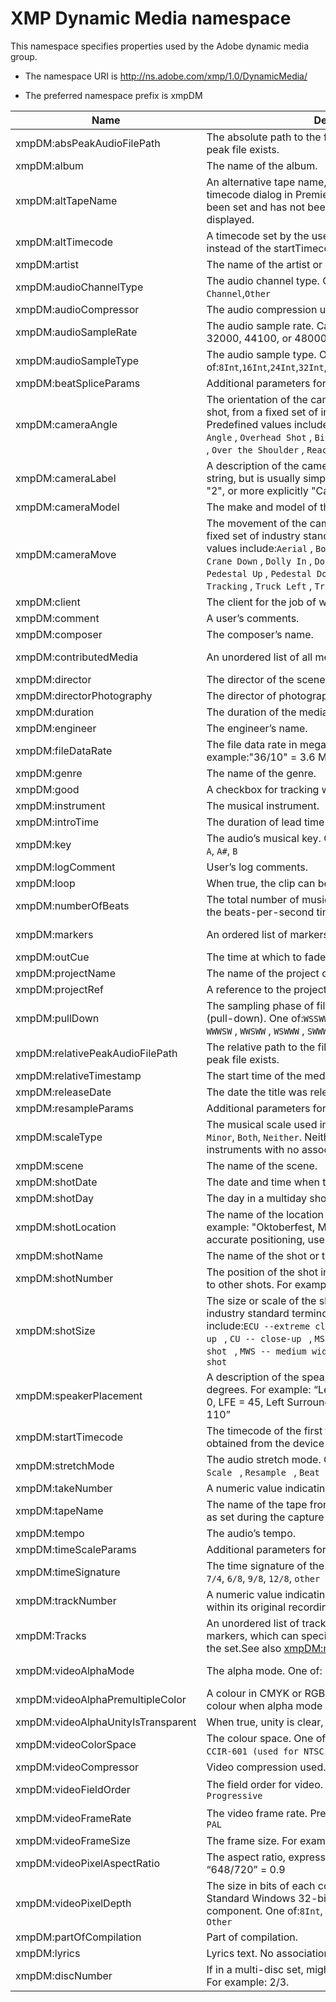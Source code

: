 # XMP Dynamic Media namespace

This namespace specifies properties used by the Adobe dynamic media group.

- The namespace URI is http://ns.adobe.com/xmp/1.0/DynamicMedia/

- The preferred namespace prefix is xmpDM

|Name|Description|Type|
|----|-----------|----|
|xmpDM:absPeakAudioFilePath|The absolute path to the file’s peak audio file. If empty, no peak file exists.  |[URI](./XMPDataTypes/CoreProperties.md#uri)|
|xmpDM:album|The name of the album.  |[Text](./XMPDataTypes/CoreProperties.md#text)|
|xmpDM:altTapeName|An alternative tape name, set via the project window or timecode dialog in Premiere. If an alternative name has been set and has not been reverted, that name is displayed.  |[Text](./XMPDataTypes/CoreProperties.md#text)|
|xmpDM:altTimecode|A timecode set by the user. When specified, it is used instead of the startTimecode.  |[Timecode](./XMPDataTypes/Timecode.md)|
|xmpDM:artist|The name of the artist or artists.  |[Text](./XMPDataTypes/CoreProperties.md#text)|
|xmpDM:audioChannelType|The audio channel type. One of:`Mono`,`Stereo`,`5.1`,`7.1`,`16 Channel`,`Other`|Closed Choice of [Text](./XMPDataTypes/CoreProperties.md#text)|
|xmpDM:audioCompressor|The audio compression used. For example, MP3.  |[Text](./XMPDataTypes/CoreProperties.md#text)|
|xmpDM:audioSampleRate|The audio sample rate. Can be any value, but commonly 32000, 44100, or 48000.  |[Integer](./XMPDataTypes/CoreProperties.md#integer)|
|xmpDM:audioSampleType|The audio sample type. One of:`8Int`,`16Int`,`24Int`,`32Int`,`32Float`,`Compressed`,`Packed`,`Other`|Closed Choice of [Text](./XMPDataTypes/CoreProperties.md#text)|
|xmpDM:beatSpliceParams|Additional parameters for Beat Splice stretch mode.  |[beatSpliceStretch](./XMPDataTypes/beatSpliceStretch.md)|
|xmpDM:cameraAngle|The orientation of the camera to the subject in a static shot, from a fixed set of industry standard terminology. Predefined values include: `Low Angle` , `Eye Level` , `High Angle` , `Overhead Shot` , `Birds Eye Shot` , `Dutch Angle` , `POV` , `Over the Shoulder` , `Reaction Shot`  |Open Choice of [Text](./XMPDataTypes/CoreProperties.md#text)|
|xmpDM:cameraLabel|A description of the camera used for a shoot. Can be any string, but is usually simply a number, for example "1", "2", or more explicitly "Camera 1"  |[Text](./XMPDataTypes/CoreProperties.md#text)|
|xmpDM:cameraModel|The make and model of the camera used for a shoot.  |[Text](./XMPDataTypes/CoreProperties.md#text)|
|xmpDM:cameraMove|The movement of the camera during the shot, from a fixed set of industry standard terminology. Predefined values include:`Aerial` , `Boom Up` , `Boom Down` , `Crane Up` , `Crane Down` , `Dolly In` , `Dolly Out` , `Pan Left` , `Pan Right` , `Pedestal Up` , `Pedestal Down` , `Tilt Up` , `Tilt Down` , `Tracking` , `Truck Left` , `Truck Right` , `Zoom In` , `Zoom Out`|Open Choice of [Text](./XMPDataTypes/CoreProperties.md#text)|
|xmpDM:client|The client for the job of which this shot or take is a part.  |[Text](./XMPDataTypes/CoreProperties.md#text)|
|xmpDM:comment|A user’s comments.  |[Text](./XMPDataTypes/CoreProperties.md#text)|
|xmpDM:composer|The composer’s name.  |[Text](./XMPDataTypes/CoreProperties.md#text)|
|xmpDM:contributedMedia|An unordered list of all media used to create this media.  |Unordered array of [Media](./XMPDataTypes/Media.md)|
|xmpDM:director|The director of the scene.  |[Text](./XMPDataTypes/CoreProperties.md#text)|
|xmpDM:directorPhotography|The director of photography for the scene.  |[Text](./XMPDataTypes/CoreProperties.md#text)|
|xmpDM:duration|The duration of the media file.  |[Time](./XMPDataTypes/Time.md)|
|xmpDM:engineer|The engineer’s name.  |[Text](./XMPDataTypes/CoreProperties.md#text)|
|xmpDM:fileDataRate|The file data rate in megabytes per second. For example:"36/10" = 3.6 MB/sec  |[Rational](./XMPDataTypes/CoreProperties.md#rational)|
|xmpDM:genre|The name of the genre.  |[Text](./XMPDataTypes/CoreProperties.md#text)|
|xmpDM:good|A checkbox for tracking whether a shot is a keeper.  |[Boolean](./XMPDataTypes/CoreProperties.md#boolean)|
|xmpDM:instrument|The musical instrument.  |[Text](./XMPDataTypes/CoreProperties.md#text)|
|xmpDM:introTime|The duration of lead time for queuing music.  |[Time](./XMPDataTypes/Time.md)|
|xmpDM:key|The audio’s musical key. One of:`C`, `C#`, `D`, `D#`, `E`, `F`, `F#`, `G`, `G#`, `A`, `A#`, `B`  |Closed Choice of [Text](./XMPDataTypes/CoreProperties.md#text)|
|xmpDM:logComment|User’s log comments.  |[Text](./XMPDataTypes/CoreProperties.md#text)|
|xmpDM:loop|When true, the clip can be looped seamlessly.  |[Boolean](./XMPDataTypes/CoreProperties.md#boolean)|
|xmpDM:numberOfBeats|The total number of musical beats in a clip; for example, the beats-per-second times the duration in seconds.  |[Real](./XMPDataTypes/CoreProperties.md#real)|
|xmpDM:markers|An ordered list of markers. See also [xmpDM:Tracks](./XMPDataTypes/Track.md).  |Ordered array of [Marker](./XMPDataTypes/Marker.md)|
|xmpDM:outCue|The time at which to fade out.  |[Time](./XMPDataTypes/Time.md)|
|xmpDM:projectName|The name of the project of which this file is a part.  |[Text](./XMPDataTypes/CoreProperties.md#text)|
|xmpDM:projectRef|A reference to the project of which this file is a part.  |[ProjectLink](./XMPDataTypes/ProjectLink.md)|
|xmpDM:pullDown|The sampling phase of film to be converted to video (pull-down). One of:`WSSWW` , `SSWWW` , `SWWWS` , `WWWSS` , `WWSSW` , `WWWSW` , `WWSWW` , `WSWWW` , `SWWWW` , `WWWWS`  |Closed Choice of [Text](./XMPDataTypes/CoreProperties.md#text)|
|xmpDM:relativePeakAudioFilePath|The relative path to the file’s peak audio file. If empty, no peak file exists.  |[URI](./XMPDataTypes/CoreProperties.md#uri)|
|xmpDM:relativeTimestamp|The start time of the media inside the audio project.  |[Time](./XMPDataTypes/Time.md)|
|xmpDM:releaseDate|The date the title was released.  |[Date](./XMPDataTypes/CoreProperties.md#date)|
|xmpDM:resampleParams|Additional parameters for Resample stretch mode.  |[resampleStretch](./XMPDataTypes/resampleStretch.md)|
|xmpDM:scaleType|The musical scale used in the music. One of: `Major`, `Minor`, `Both`, `Neither`. Neither is most often used for instruments with no associated scale, such as drums.  |Closed Choice of [Text](./XMPDataTypes/CoreProperties.md#text)|
|xmpDM:scene|The name of the scene.  |[Text](./XMPDataTypes/CoreProperties.md#text)|
|xmpDM:shotDate|The date and time when the video was shot.  |[Date](./XMPDataTypes/CoreProperties.md#date)|
|xmpDM:shotDay|The day in a multiday shoot. For example: Day 2, Friday.  |[Text](./XMPDataTypes/CoreProperties.md#text)|
|xmpDM:shotLocation|The name of the location where the video was shot. For example: "Oktoberfest, Munich Germany". For more accurate positioning, use the Exif GPS values.  |[Text](./XMPDataTypes/CoreProperties.md#text)|
|xmpDM:shotName|The name of the shot or take.  |[Text](./XMPDataTypes/CoreProperties.md#text)|
|xmpDM:shotNumber|The position of the shot in a script or production, relative to other shots. For example: 1, 2, 1a, 1b, 1.1, 1.2.  |[Text](./XMPDataTypes/CoreProperties.md#text)|
|xmpDM:shotSize|The size or scale of the shot framing, from a fixed set of industry standard terminology. Predefined values include:`ECU --extreme close-up ` , `MCU -- medium close-up ` , `CU -- close-up ` , `MS -- medium shot ` , `WS -- wide shot ` , `MWS -- medium wide shot ` , `EWS -- extreme wide shot`  |Open Choice of [Text](./XMPDataTypes/CoreProperties.md#text)|
|xmpDM:speakerPlacement|A description of the speaker angles from centre front in degrees. For example: “Left = -30, Right = 30, Centre = 0, LFE = 45, Left Surround = -110, Right Surround = 110”  |[Text](./XMPDataTypes/CoreProperties.md#text)|
|xmpDM:startTimecode|The timecode of the first frame of video in the file, as obtained from the device control.  |[Timecode](./XMPDataTypes/Timecode.md)|
|xmpDM:stretchMode|The audio stretch mode. One of:`Fixed length, ` , `Time-Scale ` , `Resample ` , `Beat Splice  ` , `Hybrid`  |Closed Choice of [Text](./XMPDataTypes/CoreProperties.md#text)|
|xmpDM:takeNumber|A numeric value indicating the absolute number of a take.  |[Integer](./XMPDataTypes/CoreProperties.md#integer)|
|xmpDM:tapeName|The name of the tape from which the clip was captured, as set during the capture process.  |[Text](./XMPDataTypes/CoreProperties.md#text)|
|xmpDM:tempo|The audio’s tempo.  |[Real](./XMPDataTypes/CoreProperties.md#real)|
|xmpDM:timeScaleParams|Additional parameters for Time-Scale stretch mode.  |[timeScaleStretch](./XMPDataTypes/timeScaleStretch.md)|
|xmpDM:timeSignature|The time signature of the music. One of:`2/4`, `3/4`, `4/4`, `5/4`, `7/4`, `6/8`, `9/8`, `12/8`, `other`  |Closed Choice of [Text](./XMPDataTypes/CoreProperties.md#text)|
|xmpDM:trackNumber|A numeric value indicating the order of the audio file within its original recording.  |[Integer](./XMPDataTypes/CoreProperties.md#integer)|
|xmpDM:Tracks|An unordered list of tracks. A track is a named set of markers, which can specify a frame rate for all markers in the set.See also [xmpDM:markers](./XMPDataTypes/Marker.md).  |Unordered array of [Track](./XMPDataTypes/Track.md)|
|xmpDM:videoAlphaMode|The alpha mode. One of: straight, pre-multiplied , or none  |Closed Choice of [Text](./XMPDataTypes/CoreProperties.md#text)|
|xmpDM:videoAlphaPremultipleColor|A colour in CMYK or RGB to be used as the premultiple colour when alpha mode is premultiplied.  |[Colorants](./XMPDataTypes/Colorants.md)|
|xmpDM:videoAlphaUnityIsTransparent|When true, unity is clear, when false, it is opaque.  |[Boolean](./XMPDataTypes/CoreProperties.md#boolean)|
|xmpDM:videoColorSpace|The colour space. One of:`sRGB (used by Photoshop)`, `CCIR-601 (used for NTSC)`, `CCIR-709 (used for HD)`  |Closed Choice of [Text](./XMPDataTypes/CoreProperties.md#text)|
|xmpDM:videoCompressor|Video compression used. For example, jpeg.  |[Text](./XMPDataTypes/CoreProperties.md#text)|
|xmpDM:videoFieldOrder|The field order for video. One of:`Upper`, `Lower`, `Progressive`  |Closed Choice of [Text](./XMPDataTypes/CoreProperties.md#text)|
|xmpDM:videoFrameRate|The video frame rate. Predefined values include:`24`, `NTSC`, `PAL`  |Open Choice of [Text](./XMPDataTypes/CoreProperties.md#text)|
|xmpDM:videoFrameSize|The frame size. For example: w:720, h: 480, unit:pixels  |[Dimensions](./XMPDataTypes/Dimensions.md)|
|xmpDM:videoPixelAspectRatio|The aspect ratio, expressed as wd/ht. For example: “648/720” = 0.9  |[Rational](./XMPDataTypes/CoreProperties.md#rational)|
|xmpDM:videoPixelDepth|The size in bits of each colour component of a pixel. Standard Windows 32-bit pixels have 8 bits per component. One of:`8Int`, `16Int`, `24Int`, `32Int`, `32Float`, `Other`|Closed Choice of [Text](./XMPDataTypes/CoreProperties.md#text)|
|xmpDM:partOfCompilation|Part of compilation.|[Boolean](./XMPDataTypes/CoreProperties.md#boolean)|
|xmpDM:lyrics|Lyrics text. No association with timecode.|[Text](./XMPDataTypes/CoreProperties.md#text)|
|xmpDM:discNumber|If in a multi-disc set, might contain total number of discs. For example: 2/3.|[Text](./XMPDataTypes/CoreProperties.md#text)|
